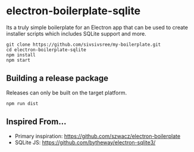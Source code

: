 # electron-boilerplate-sqlite

Its a truly simple boilerplate for an Electron app that can be used to create installer scripts which  includes SQLite support and more.

```
git clone https://github.com/sivsivsree/my-boilerplate.git
cd electron-boilerplate-sqlite
npm install
npm start
```

## Building a release package

Releases can only be built on the target platform.

`npm run dist`


## Inspired From...

* Primary inspiration: https://github.com/szwacz/electron-boilerplate
* SQLite JS: https://github.com/bytheway/electron-sqlite3/

